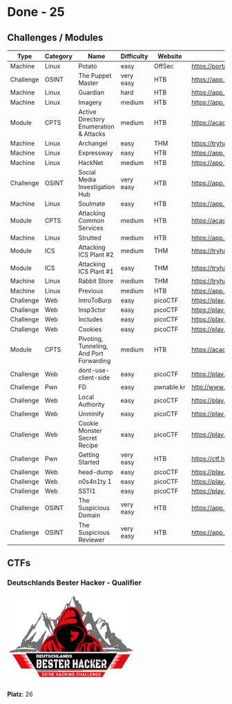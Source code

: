 # Done - 25

## Challenges / Modules

| Type | Category | Name | Difficulty | Website | URL | Date |
| ---- | -------- | ---- | ---------- | ------- | --- | ---- |
| Machine | Linux | Potato | easy | OffSec | https://portal.offsec.com/machine/potato-445 | 03.10.2025 |
| Challenge | OSINT | The Puppet Master | very easy | HTB | https://app.hackthebox.com/challenges/977 | 01.10.2025 |
| Machine | Linux | Guardian | hard | HTB | https://app.hackthebox.com/machines/703 | 01.10.2025 |
| Machine | Linux | Imagery | medium | HTB | https://app.hackthebox.com/machines/751 | 30.09.2025 |
| Module | CPTS | Active Directory Enumeration & Attacks | medium | HTB | https://academy.hackthebox.com/module/details/143 | 27.09.2025 |
| Machine | Linux | Archangel | easy | THM | https://tryhackme.com/room/archangel | 26.09.2025 |
| Machine | Linux | Expressway | easy | HTB | https://app.hackthebox.com/machines/Expressway | 21.09.2025 |
| Machine | Linux | HackNet | medium | HTB | https://app.hackthebox.com/machines/HackNet | 20.09.2025 |
| Challenge | OSINT | Social Media Investigation Hub | very easy | HTB | https://app.hackthebox.com/challenges/975 | 14.09.2025 |
| Machine | Linux | Soulmate | easy | HTB | https://app.hackthebox.com/machines/Soulmate | 07.09.2025 |
| Module | CPTS | Attacking Common Services | medium | HTB | https://academy.hackthebox.com/module/details/116 | 04.09.2025 |
| Machine | Linux | Strutted | medium | HTB | https://app.hackthebox.com/machines/Strutted | 26.08.2025 |
| Module | ICS | Attacking ICS Plant #2 | medium | THM | https://tryhackme.com/room/attackingics2 | 25.08.2025 |
| Module | ICS | Attacking ICS Plant #1 | easy | THM | https://tryhackme.com/room/attackingics1 | 24.08.2025 |
| Machine | Linux | Rabbit Store | medium | THM | https://tryhackme.com/room/rabbitstore | 24.08.2025 |
| Machine | Linux | Previous | medium | HTB | https://app.hackthebox.com/machines/Previous | 23.08.2025 |
| Challenge | Web | IntroToBurp | easy | picoCTF | https://play.picoctf.org/practice/challenge/419 | 23.08.2025 |
| Challenge | Web | Insp3ctor | easy | picoCTF | https://play.picoctf.org/practice/challenge/18 | 23.08.2025 |
| Challenge | Web | Includes | easy | picoCTF | https://play.picoctf.org/practice/challenge/274 | 23.08.2025 |
| Challenge | Web | Cookies | easy | picoCTF | https://play.picoctf.org/practice/challenge/173 | 23.08.2025 |
| Module | CPTS | Pivoting, Tunneling, And Port Forwarding | medium | HTB | https://academy.hackthebox.com/module/details/158 | 23.08.2025 |
| Challenge | Web | dont-use-client-side | easy | picoCTF | https://play.picoctf.org/practice/challenge/66 | 22.08.2025 |
| Challenge | Pwn | FD | easy | pwnable.kr | http://www.pwnable.kr | 22.08.2025 |
| Challenge | Web | Local Authority | easy | picoCTF | https://play.picoctf.org/practice/challenge/278 | 21.08.2025 |
| Challenge | Web | Unminify | easy | picoCTF | https://play.picoctf.org/practice/challenge/426 | 21.08.2025 |
| Challenge | Web | Cookie Monster Secret Recipe | easy | picoCTF | https://play.picoctf.org/practice/challenge/469 | 21.08.2025 | 
| Challenge | Pwn | Getting Started | very easy | HTB | https://ctf.hackthebox.com/event/1434 | 21.08.2025 | 
| Challenge | Web | head-dump | easy | picoCTF | https://play.picoctf.org/practice/challenge/476 | 20.08.2025 |
| Challenge | Web | n0s4n1ty 1 | easy | picoCTF | https://play.picoctf.org/practice/challenge/482 | 20.08.2025 |
| Challenge | Web | SSTI1 | easy | picoCTF | https://play.picoctf.org/practice/challenge/492 | 20.08.2025 |
| Challenge | OSINT | The Suspicious Domain | very easy | HTB| https://app.hackthebox.com/challenges/973 | 20.08.2025 |
| Challenge | OSINT | The Suspicious Reviewer | very easy | HTB| https://app.hackthebox.com/challenges/972 | 20.08.2025 |

## CTFs

### Deutschlands Bester Hacker - Qualifier

<a href="https://github.com/d41y" target="_blank">
  <img src="./ctf_logos/dbh2025.png" alt="dbh2025" width="300">
</a>

**Platz**: 26
